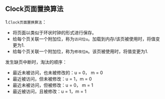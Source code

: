 ## Clock页面置换算法

1.`Clock页面置换算法`：

- 将页面以类似于环状时钟的形式进行保存。
- 给每个页关联一个附加位，称为`访问位u`。加载到内存/该页被使用时，将值变更为1.
- 给每个页关联一个附加位，称为`修改位m`。该页被使用时，将值变更为1.

发生缺页中断时，淘汰的顺序：

- 最近未被访问，也未被修改的：u = 0， m = 0
- 最近被访问，但未被修改：u = 1，m = 0
- 最近未被访问，但被修改：u = 0， m = 1
- 最近被访问，且被修改：u = 1，m = 1

